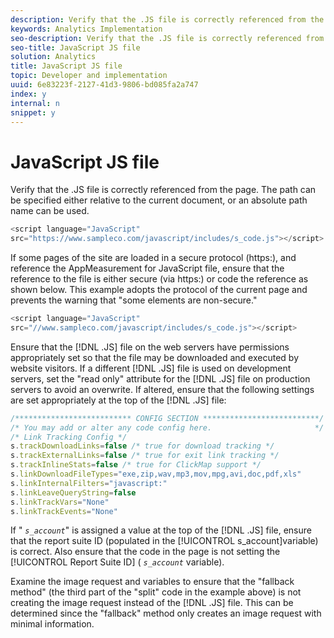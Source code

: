 ```yaml
---
description: Verify that the .JS file is correctly referenced from the page. The path can be specified either relative to the current document, or an absolute path name can be used.
keywords: Analytics Implementation
seo-description: Verify that the .JS file is correctly referenced from the page. The path can be specified either relative to the current document, or an absolute path name can be used.
seo-title: JavaScript JS file
solution: Analytics
title: JavaScript JS file
topic: Developer and implementation
uuid: 6e83223f-2127-41d3-9806-bd085fa2a747
index: y
internal: n
snippet: y
---
```


# JavaScript JS file

Verify that the .JS file is correctly referenced from the page. The path can be specified either relative to the current document, or an absolute path name can be used.

```js
<script language="JavaScript" 
src="https://www.sampleco.com/javascript/includes/s_code.js"></script>
```

If some pages of the site are loaded in a secure protocol (https:), and reference the AppMeasurement for JavaScript file, ensure that the reference to the file is either secure (via https:) or code the reference as shown below. This example adopts the protocol of the current page and prevents the warning that "some elements are non-secure."

```js
<script language="JavaScript" 
src="//www.sampleco.com/javascript/includes/s_code.js"></script>
```

Ensure that the [!DNL .JS] file on the web servers have permissions appropriately set so that the file may be downloaded and executed by website visitors. If a different [!DNL .JS] file is used on development servers, set the "read only" attribute for the [!DNL .JS] file on production servers to avoid an overwrite. If altered, ensure that the following settings are set appropriately at the top of the [!DNL .JS] file:

```js
/************************** CONFIG SECTION **************************/
/* You may add or alter any code config here.                       */
/* Link Tracking Config */
s.trackDownloadLinks=false /* true for download tracking */
s.trackExternalLinks=false /* true for exit link tracking */
s.trackInlineStats=false /* true for ClickMap support */
s.linkDownloadFileTypes="exe,zip,wav,mp3,mov,mpg,avi,doc,pdf,xls"
s.linkInternalFilters="javascript:"
s.linkLeaveQueryString=false
s.linkTrackVars="None" 
s.linkTrackEvents="None"

```

If " *`s_account`*" is assigned a value at the top of the [!DNL .JS] file, ensure that the report suite ID (populated in the [!UICONTROL s_account]variable) is correct. Also ensure that the code in the page is not setting the [!UICONTROL Report Suite ID] ( *`s_account`* variable).

Examine the image request and variables to ensure that the "fallback method" (the third part of the "split" code in the example above) is not creating the image request instead of the [!DNL .JS] file. This can be determined since the "fallback" method only creates an image request with minimal information. 
